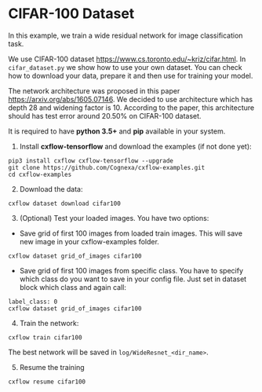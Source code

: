 # CIFAR-100 Dataset
In this example, we train a wide residual network for image classification task.

We use CIFAR-100 dataset <https://www.cs.toronto.edu/~kriz/cifar.html>. In `cifar_dataset.py` we show how to use your own dataset. You can check how to download your data, prepare it and then use for training your model.

The network architecture was proposed in this paper  <https://arxiv.org/abs/1605.07146>. We decided to use architecture which has depth 28 and widening factor is 10. According to the paper, this architecture should has test error around 20.50% on CIFAR-100 dataset.  

It is required to have **python 3.5+** and **pip** available in your system.

1. Install **cxflow-tensorflow** and download the examples (if not done yet):
```
pip3 install cxflow cxflow-tensorflow --upgrade
git clone https://github.com/Cognexa/cxflow-examples.git
cd cxflow-examples
```

2. Download the data:
```
cxflow dataset download cifar100
```
3. (Optional) Test your loaded images. You have two options:
  
  * Save grid of first 100 images from loaded train images. This will save new image in your cxflow-examples folder.
  ```
  cxflow dataset grid_of_images cifar100
  ```

  * Save grid of first 100 images from specific class. You have to specify which class do you want to save in your config file. Just set in dataset block which class and again call:
  ```
  label_class: 0
  cxflow dataset grid_of_images cifar100
  ```
4. Train the network:
```
cxflow train cifar100
```
The best network will be saved in `log/WideResnet_<dir_name>`.

5. Resume the training
```
cxflow resume cifar100
```
